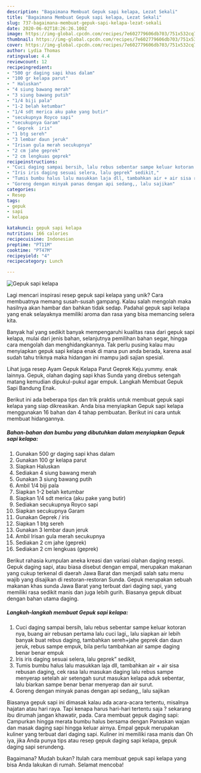 ```yaml
---
description: "Bagaimana Membuat Gepuk sapi kelapa, Lezat Sekali"
title: "Bagaimana Membuat Gepuk sapi kelapa, Lezat Sekali"
slug: 737-bagaimana-membuat-gepuk-sapi-kelapa-lezat-sekali
date: 2020-06-02T18:26:26.100Z
image: https://img-global.cpcdn.com/recipes/7e602779606db703/751x532cq70/gepuk-sapi-kelapa-foto-resep-utama.jpg
thumbnail: https://img-global.cpcdn.com/recipes/7e602779606db703/751x532cq70/gepuk-sapi-kelapa-foto-resep-utama.jpg
cover: https://img-global.cpcdn.com/recipes/7e602779606db703/751x532cq70/gepuk-sapi-kelapa-foto-resep-utama.jpg
author: Lydia Thomas
ratingvalue: 4.4
reviewcount: 12
recipeingredient:
- "500 gr daging sapi khas dalam"
- "100 gr kelapa parut"
- " Haluskan"
- "4 siung bawang merah"
- "3 siung bawang putih"
- "1/4 biji pala"
- "1-2 belah ketumbar"
- "1/4 sdt merica aku pake yang butir"
- "secukupnya Royco sapi"
- "secukupnya Garam"
- " Geprek  iris"
- "1 btg sereh"
- "3 lembar daun jeruk"
- "Irisan gula merah secukupnya"
- "2 cm jahe geprek"
- "2 cm lengkuas geprek"
recipeinstructions:
- "Cuci daging sampai bersih, lalu rebus sebentar sampe keluar kotoran nya, buang air rebusan pertama lalu cuci lagi,, lalu siapkan air lebih banyak buat rebus daging, tambahkan sereh+jahe geprek dan daun jeruk, rebus sampe empuk, bila perlu tambahkan air sampe daging benar benar empuk"
- "Iris iris daging sesuai selera, lalu geprek” sedikit,"
- "Tumis bumbu halus lalu masukkan laja dll, tambahkan air + air sisa rebusan daging, cek rasa lalu masukan daging lalu rebus sampe menyerap setelah air setengah surut masukan kelapa aduk sebentar, lalu biarkan sampe benar benar menyerap dan air surut."
- "Goreng dengan minyak panas dengan api sedang,, lalu sajikan"
categories:
- Resep
tags:
- gepuk
- sapi
- kelapa

katakunci: gepuk sapi kelapa 
nutrition: 166 calories
recipecuisine: Indonesian
preptime: "PT11M"
cooktime: "PT47M"
recipeyield: "4"
recipecategory: Lunch

---
```



![Gepuk sapi kelapa](https://img-global.cpcdn.com/recipes/7e602779606db703/751x532cq70/gepuk-sapi-kelapa-foto-resep-utama.jpg)

Lagi mencari inspirasi resep gepuk sapi kelapa yang unik? Cara membuatnya memang susah-susah gampang. Kalau salah mengolah maka hasilnya akan hambar dan bahkan tidak sedap. Padahal gepuk sapi kelapa yang enak selayaknya memiliki aroma dan rasa yang bisa memancing selera kita.

Banyak hal yang sedikit banyak mempengaruhi kualitas rasa dari gepuk sapi kelapa, mulai dari jenis bahan, selanjutnya pemilihan bahan segar, hingga cara mengolah dan menghidangkannya. Tak perlu pusing kalau mau menyiapkan gepuk sapi kelapa enak di mana pun anda berada, karena asal sudah tahu triknya maka hidangan ini mampu jadi sajian spesial.

Lihat juga resep Ayam Gepuk Kelapa Parut Geprek Keju.yummy. enak lainnya. Gepuk, olahan daging sapi khas Sunda yang direbus setengah matang kemudian dipukul-pukul agar empuk. Langkah Membuat Gepuk Sapi Bandung Enak.


Berikut ini ada beberapa tips dan trik praktis untuk membuat gepuk sapi kelapa yang siap dikreasikan. Anda bisa menyiapkan Gepuk sapi kelapa menggunakan 16 bahan dan 4 tahap pembuatan. Berikut ini cara untuk membuat hidangannya.

<!--inarticleads1-->

##### Bahan-bahan dan bumbu yang dibutuhkan dalam menyiapkan Gepuk sapi kelapa:

1. Gunakan 500 gr daging sapi khas dalam
1. Gunakan 100 gr kelapa parut
1. Siapkan  Haluskan
1. Sediakan 4 siung bawang merah
1. Gunakan 3 siung bawang putih
1. Ambil 1/4 biji pala
1. Siapkan 1-2 belah ketumbar
1. Siapkan 1/4 sdt merica (aku pake yang butir)
1. Sediakan secukupnya Royco sapi
1. Siapkan secukupnya Garam
1. Gunakan  Geprek / iris
1. Siapkan 1 btg sereh
1. Gunakan 3 lembar daun jeruk
1. Ambil Irisan gula merah secukupnya
1. Sediakan 2 cm jahe (geprek)
1. Sediakan 2 cm lengkuas (geprek)


Berikut rahasia kumpulan aneka kreasi dan variasi olahan daging resepi. Gepuk daging sapi, atau biasa disebut dengan empal, merupakan makanan yang cukup terkenal di daerah Jawa Barat dan menjadi salah satu menu wajib yang disajikan di restoran-restoran Sunda. Gepuk merupakan sebuah makanan khas sunda Jawa Barat yang terbuat dari daging sapi, yang memiliki rasa sedikit manis dan juga lebih gurih. Biasanya gepuk dibuat dengan bahan utama daging. 

<!--inarticleads2-->

##### Langkah-langkah membuat Gepuk sapi kelapa:

1. Cuci daging sampai bersih, lalu rebus sebentar sampe keluar kotoran nya, buang air rebusan pertama lalu cuci lagi,, lalu siapkan air lebih banyak buat rebus daging, tambahkan sereh+jahe geprek dan daun jeruk, rebus sampe empuk, bila perlu tambahkan air sampe daging benar benar empuk
1. Iris iris daging sesuai selera, lalu geprek” sedikit,
1. Tumis bumbu halus lalu masukkan laja dll, tambahkan air + air sisa rebusan daging, cek rasa lalu masukan daging lalu rebus sampe menyerap setelah air setengah surut masukan kelapa aduk sebentar, lalu biarkan sampe benar benar menyerap dan air surut.
1. Goreng dengan minyak panas dengan api sedang,, lalu sajikan


Biasanya gepuk sapi ini dimasak kalau ada acara-acara tertentu, misalnya hajatan atau hari raya. Tapi kenapa harus hari-hari tertentu saja ? sekarang ibu dirumah jangan khawatir, pada. Cara membuat gepuk daging sapi: Campurkan hingga merata bumbu halus bersama dengan Panaskan wajan dan masak daging sapi hingga keluar airnya. Empal gepuk merupakan kuliner yang terbuat dari daging sapi. Kuliner ini memiliki rasa manis dan Oh iya, jika Anda punya tips atau resep gepuk daging sapi kelapa, gepuk daging sapi serundeng. 

Bagaimana? Mudah bukan? Itulah cara membuat gepuk sapi kelapa yang bisa Anda lakukan di rumah. Selamat mencoba!
